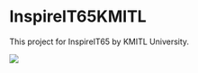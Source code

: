 # InspireIT65KMITL
This project for InspireIT65 by KMITL University.

![](https://user-images.githubusercontent.com/78318848/153578188-de44b924-8c87-4e48-bf3d-8650f1dc4f09.png)

